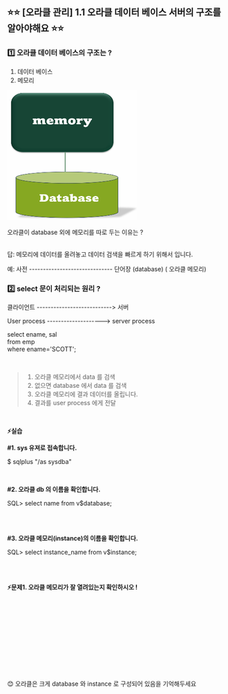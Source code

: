 ## ⭐⭐ [오라클 관리] 1.1 오라클 데이터 베이스 서버의 구조를 알아야해요 ⭐⭐

### 1️⃣ 오라클 데이터 베이스의 구조는 ?

1. 데이터 베이스
2. 메모리

<img src="https://github.com/oracleyu01/oracle_admin/blob/main/memory.png" width="300" height="300">

 오라클이 database 외에 메모리를 따로 두는 이유는 ?   
 &nbsp;
 
 답: 메모리에 데이터를 올려놓고 데이터 검색을 빠르게 하기 위해서 입니다. 
 &nbsp;

 예:    사전 ------------------------------ 단어장
      (database)                         ( 오라클 메모리)
&nbsp;

### 2️⃣ select 문이 처리되는 원리 ?

 클라이언트 ---------------------------> 서버

  User process  -------------------->  server process

 select  ename, sal           
  from emp                       
  where  ename='SCOTT';

&nbsp;
                                                                              
> 1. 오라클 메모리에서 data 를 검색
> 2. 없으면 database 에서 data 를 검색
> 3. 오라클 메모리에 결과 데이터를 올립니다.
> 4. 결과를 user process 에게 전달       

&nbsp;
&nbsp;
&nbsp;

**⚡실습** 

**#1. sys 유져로 접속합니다.**

 $ sqlplus "/as sysdba"  
 
 &nbsp;
 &nbsp;

**#2. 오라클 db 의 이름을 확인합니다.**

SQL> select  name  from  v$database;  

&nbsp;  
&nbsp;

**#3. 오라클 메모리(instance)의 이름을 확인합니다.**

SQL> select  instance_name from v$instance;  

&nbsp;  
&nbsp;

**⚡문제1.  오라클 메모리가 잘 열려있는지 확인하시오 !**

&nbsp;  
&nbsp;  
&nbsp;  
&nbsp;  
&nbsp;  
&nbsp;  
&nbsp;  
&nbsp;  
&nbsp;  
&nbsp;  




😊 오라클은 크게 database 와 instance 로 구성되어 있음을 기억해두세요

